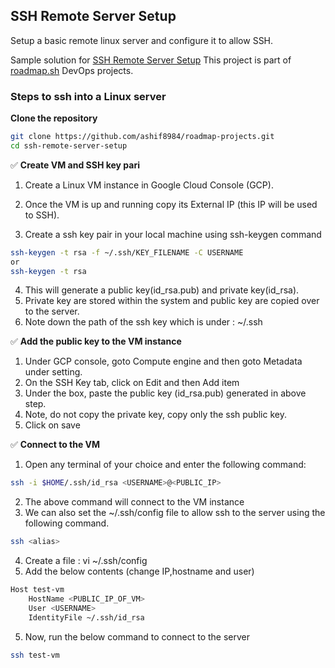 


## SSH Remote Server Setup
Setup a basic remote linux server and configure it to allow SSH.


Sample solution for [SSH Remote Server Setup](https://roadmap.sh/projects/ssh-remote-server-setup)
This project is part of [roadmap.sh](https://roadmap.sh/projects) DevOps projects.


### Steps to ssh into a Linux server

**Clone the repository**

```sh
git clone https://github.com/ashif8984/roadmap-projects.git
cd ssh-remote-server-setup
```


✅ **Create VM and SSH key pari**
1. Create a Linux VM instance in Google Cloud Console (GCP).
2. Once the VM is up and running copy its External IP (this IP will be used to SSH).

3. Create a ssh key pair in your local machine using ssh-keygen command

```sh
ssh-keygen -t rsa -f ~/.ssh/KEY_FILENAME -C USERNAME
or 
ssh-keygen -t rsa
```
4. This will generate a public key(id_rsa.pub) and private key(id_rsa).
5. Private key are stored within the system and public key are copied over to the server.
6. Note down the path of the ssh key which is under : ~/.ssh


✅ **Add the public key to the VM instance**

1. Under GCP console, goto Compute engine and then goto Metadata under setting.
2. On the SSH Key tab, click on Edit and then Add item
3. Under the box, paste the public key (id_rsa.pub) generated in above step.
4. Note, do not copy the private key, copy only the ssh public key.
5. Click on save


✅ **Connect to the VM**

1. Open any terminal of your choice and enter the following command:

```sh
ssh -i $HOME/.ssh/id_rsa <USERNAME>@<PUBLIC_IP>

```
2. The above command will connect to the VM instance
3. We can also set the ~/.ssh/config file to allow ssh to the server using the following command.

```sh
ssh <alias>
```

4. Create a file : vi ~/.ssh/config
7. Add the below contents (change IP,hostname and user)

```sh                                                                                                           
Host test-vm
    HostName <PUBLIC_IP_OF_VM>
    User <USERNAME>
    IdentityFile ~/.ssh/id_rsa
```
5. Now, run the below command to connect to the server

```sh                                                                                                           
ssh test-vm
```

